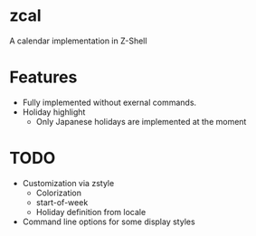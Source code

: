 # zcal

A calendar implementation in Z-Shell

# Features

* Fully implemented without exernal commands.
* Holiday highlight
    * Only Japanese holidays are implemented at the moment

# TODO

* Customization via zstyle
    * Colorization
    * start-of-week
    * Holiday definition from locale
* Command line options for some display styles
